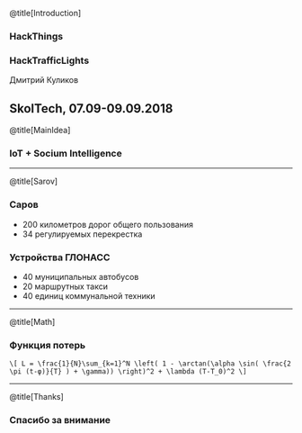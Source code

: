 @title[Introduction]
### HackThings
### HackTrafficLights

Дмитрий Куликов

SkolTech, 07.09-09.09.2018
---
@title[MainIdea]

### IoT + Socium Intelligence


---
@title[Sarov]
### Саров
- 200 километров дорог общего пользования
- 34 регулируемых перекрестка

### Устройства ГЛОНАСС
- 40 муниципальных автобусов
- 20 маршрутных такси
- 40 единиц коммунальной техники

---
@title[Math]

### Функция потерь
`\[
L = \frac{1}{N}\sum_{k=1}^N \left( 1 - \arctan(\alpha \sin( \frac{2 \pi (t-φ)}{T} ) + \gamma)) \right)^2 + \lambda (T-T_0)^2
\]`

---
@title[Thanks]
### Спасибо за внимание
